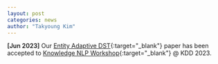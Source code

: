 ```yaml
---
layout: post
categories: news
author: "Takyoung Kim"
---
```


<strong style="font-weight:600">[Jun 2023]</strong> Our [Entity Adaptive DST](https://arxiv.org/abs/2207.03858){:target="_blank"} paper has been accepted to [Knowledge NLP Workshop](https://knowledge-nlp.github.io/kdd2023/index.html){:target="_blank"} @ KDD 2023.